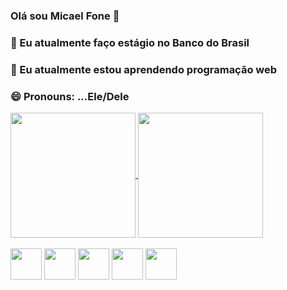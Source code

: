 ### Olá sou Micael Fone 👋



### 🔭 Eu atualmente faço estágio no Banco do Brasil
###  🌱 Eu atualmente estou aprendendo programação web
###  😄 Pronouns: ...Ele/Dele
<a href="https://github.com/anuraghazra/github-readme-stats">
  <img height=200 align="center" src="https://github-readme-stats.vercel.app/api?username=MIcaelFone" />
</a>
<a href="https://github.com/anuraghazra/convoychat">
  <img height=200 align="center" src="https://github-readme-stats.vercel.app/api/top-langs?username=MIcaelFone&layout=compact&langs_count=8&card_width=320" />
</a>
<div style="display:inline-block"><br>
  <img src="https://cdn.jsdelivr.net/gh/devicons/devicon/icons/python/python-original-wordmark.svg" height=50 width=50>
  <img src="https://cdn.jsdelivr.net/gh/devicons/devicon/icons/java/java-original-wordmark.svg"height=50 width=50>
  <img src="https://cdn.jsdelivr.net/gh/devicons/devicon/icons/html5/html5-original.svg" height=50 width=50>
  <img src="https://cdn.jsdelivr.net/gh/devicons/devicon/icons/css3/css3-original-wordmark.svg" height=50 width=50>
  <img src="https://cdn.jsdelivr.net/gh/devicons/devicon/icons/javascript/javascript-original.svg"height=50 width=50>

  
  
  
</div>
